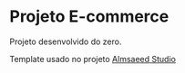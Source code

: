 # Projeto E-commerce

Projeto desenvolvido do zero.

Template usado no projeto [Almsaeed Studio](https://almsaeedstudio.com)